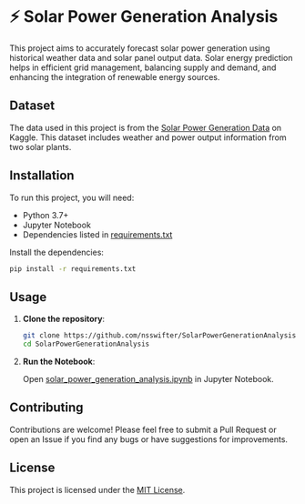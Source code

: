 # ⚡ Solar Power Generation Analysis

This project aims to accurately forecast solar power generation using historical weather data and solar panel output data. Solar energy prediction helps in efficient grid management, balancing supply and demand, and enhancing the integration of renewable energy sources.

## Dataset

The data used in this project is from the [Solar Power Generation Data](https://www.kaggle.com/datasets/anikannal/solar-power-generation-data) on Kaggle. This dataset includes weather and power output information from two solar plants.

## Installation

To run this project, you will need:
- Python 3.7+
- Jupyter Notebook
- Dependencies listed in [requirements.txt](requirements.txt)

Install the dependencies:
```bash
pip install -r requirements.txt
```

## Usage

1. **Clone the repository**:
   ```bash
   git clone https://github.com/nsswifter/SolarPowerGenerationAnalysis.git
   cd SolarPowerGenerationAnalysis
   ```

2. **Run the Notebook**:
   
   Open [solar_power_generation_analysis.ipynb](solar_power_generation_analysis.ipynb) in Jupyter Notebook.

## Contributing

Contributions are welcome! Please feel free to submit a Pull Request or open an Issue if you find any bugs or have suggestions for improvements.

## License

This project is licensed under the [MIT License](LICENSE).
